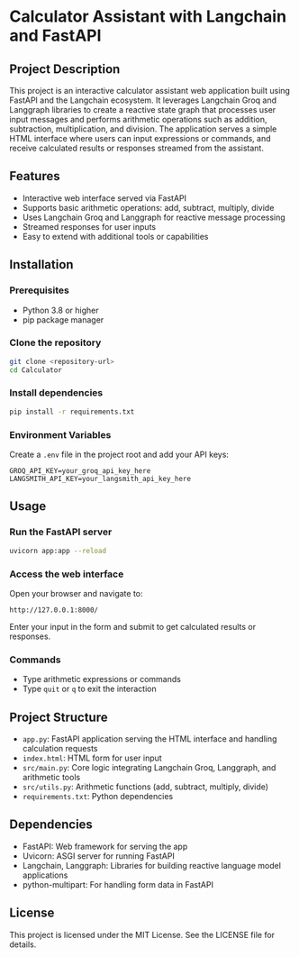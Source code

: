 # Calculator Assistant with Langchain and FastAPI

## Project Description
This project is an interactive calculator assistant web application built using FastAPI and the Langchain ecosystem. It leverages Langchain Groq and Langgraph libraries to create a reactive state graph that processes user input messages and performs arithmetic operations such as addition, subtraction, multiplication, and division. The application serves a simple HTML interface where users can input expressions or commands, and receive calculated results or responses streamed from the assistant.

## Features
- Interactive web interface served via FastAPI
- Supports basic arithmetic operations: add, subtract, multiply, divide
- Uses Langchain Groq and Langgraph for reactive message processing
- Streamed responses for user inputs
- Easy to extend with additional tools or capabilities

## Installation

### Prerequisites
- Python 3.8 or higher
- pip package manager

### Clone the repository
```bash
git clone <repository-url>
cd Calculator
```

### Install dependencies
```bash
pip install -r requirements.txt
```

### Environment Variables
Create a `.env` file in the project root and add your API keys:
```
GROQ_API_KEY=your_groq_api_key_here
LANGSMITH_API_KEY=your_langsmith_api_key_here
```

## Usage

### Run the FastAPI server
```bash
uvicorn app:app --reload
```

### Access the web interface
Open your browser and navigate to:
```
http://127.0.0.1:8000/
```

Enter your input in the form and submit to get calculated results or responses.

### Commands
- Type arithmetic expressions or commands
- Type `quit` or `q` to exit the interaction

## Project Structure
- `app.py`: FastAPI application serving the HTML interface and handling calculation requests
- `index.html`: HTML form for user input
- `src/main.py`: Core logic integrating Langchain Groq, Langgraph, and arithmetic tools
- `src/utils.py`: Arithmetic functions (add, subtract, multiply, divide)
- `requirements.txt`: Python dependencies

## Dependencies
- FastAPI: Web framework for serving the app
- Uvicorn: ASGI server for running FastAPI
- Langchain, Langgraph: Libraries for building reactive language model applications
- python-multipart: For handling form data in FastAPI

## License
This project is licensed under the MIT License. See the LICENSE file for details.
